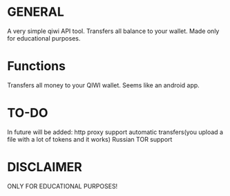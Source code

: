 # GENERAL
A very simple qiwi API tool. Transfers all balance to your wallet. Made only for educational purposes.

# Functions
Transfers all money to your QIWI wallet.
Seems like an android app.

# TO-DO
In future will be added:
http proxy support
automatic transfers(you upload a file with a lot of tokens and it works)
Russian TOR support

# DISCLAIMER
ONLY FOR EDUCATIONAL PURPOSES!
